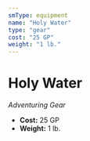```yaml
---
smType: equipment
name: "Holy Water"
type: "gear"
cost: "25 GP"
weight: "1 lb."
---
```


# Holy Water
*Adventuring Gear*

- **Cost:** 25 GP
- **Weight:** 1 lb.
